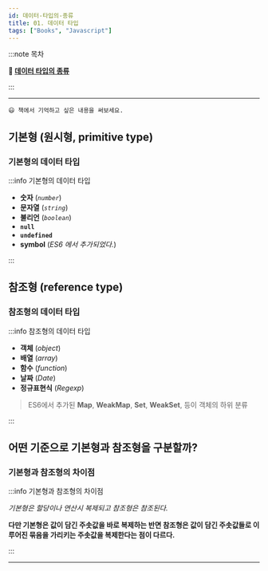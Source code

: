 ```yaml
---
id: 데이터-타입의-종류
title: 01. 데이터 타입
tags: ["Books", "Javascript"]
---
```


:::note 목차

**🔖 [ 데이터 타입의 종류 ](#기본형의-데이터-타입)**

<!-- **🔖 [ 데이터 타입에 관한 배경지식 ](#기본형의-데이터-타입)**   -->
<!-- **🔖 [ 변수 선언과 데이터 할당 ](#기본형의-데이터-타입)**   -->
<!-- **🔖 [ 기본형 데이터와 참조형 데이터 ](#기본형의-데이터-타입)**   -->
<!-- **🔖 [ 불변 객체 ](#기본형의-데이터-타입)**   -->
<!-- **🔖 [ undefined와 null ](#기본형의-데이터-타입)**   -->
<!-- **🔖 [ 정리 ](#기본형의-데이터-타입)** -->

:::

---

    😃 책에서 기억하고 싶은 내용을 써보세요.

## 기본형 (원시형, primitive type)

### 기본형의 데이터 타입

:::info 기본형의 데이터 타입

- **숫자** (_`number`_)
- **문자열** (_`string`_)
- **불리언** (_`boolean`_)
- **`null`**
- **`undefined`**
- **symbol** (_ES6 에서 추가되었다._)

:::

## 참조형 (reference type)

### 참조형의 데이터 타입

:::info 참조형의 데이터 타입

- **객체** (_object_)
- **배열** (_array_)
- **함수** (_function_)
- **날짜** (_Date_)
- **정규표현식** (_Regexp_)

> ES6에서 추가된 **Map**, **WeakMap**, **Set**, **WeakSet**, 등이 객체의 하위 분류

:::

## 어떤 기준으로 기본형과 참조형을 구분할까?

### 기본형과 참조형의 차이점

:::info 기본형과 참조형의 차이점

_기본형은 할당이나 연산시 복제되고 참조형은 참조된다._

**다만 기본형은 값이 담긴 주솟값을 바로 복제하는 반면 참조형은 값이 담긴 주솟값들로 이루어진 묶음을 가리키는 주솟값을 복제한다는 점이 다르다.**

:::

---

